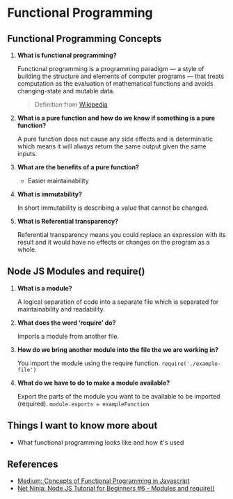 # Functional Programming

## Functional Programming Concepts

1. **What is functional programming?**

    Functional programming is a programming paradigm — a style of building the structure and elements of computer programs — that treats computation as the evaluation of mathematical functions and avoids changing-state and mutable data.

    > Definition from [Wikipedia](https://en.wikipedia.org/wiki/Functional_programming)

2. **What is a pure function and how do we know if something is a pure function?**

    A pure function does not cause any side effects and is deterministic which means it will always return the same output given the same inputs.

3. **What are the benefits of a pure function?**

    - Easier maintainability

4. **What is immutability?**

    In short immutability is describing a value that cannot be changed.

5. **What is Referential transparency?**

    Referential transparency means you could replace an expression with its result and it would have no effects or changes on the program as a whole.

## Node JS Modules and require()

1. **What is a module?**

    A logical separation of code into a separate file which is separated for maintainability and readability.

2. **What does the word ‘require’ do?**

    Imports a module from another file.

3. **How do we bring another module into the file the we are working in?**

    You import the module using the require function. `require('./example-file')`

4. **What do we have to do to make a module available?**

    Export the parts of the module you want to be available to be imported (required). `module.exports = exampleFunction`

## Things I want to know more about

- What functional programming looks like and how it's used

## References

- [Medium: Concepts of Functional Programming in Javascript](https://medium.com/the-renaissance-developer/concepts-of-functional-programming-in-javascript-6bc84220d2aa)
- [Net Ninja: Node JS Tutorial for Beginners #6 - Modules and require()](https://www.youtube.com/watch?v=xHLd36QoS4k)
